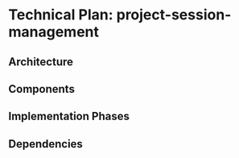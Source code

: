 # Technical Plan: project-session-management

## Architecture
<!-- Describe the technical architecture -->

## Components
<!-- List the components needed -->

## Implementation Phases
<!-- Describe implementation phases -->

## Dependencies
<!-- List technical dependencies -->

